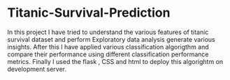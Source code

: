# Titanic-Survival-Prediction
In this project I have tried to understand the various features of titanic survival dataset and perform Exploratory data analysis generate various insights. After this I have applied various classification algorigthm and compare their performance using different classification performance metrics. Finally I used the flask , CSS and html to deploy this algorightm on development server. 
